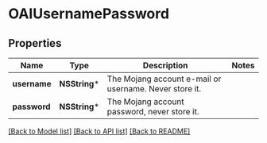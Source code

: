 # OAIUsernamePassword

## Properties
Name | Type | Description | Notes
------------ | ------------- | ------------- | -------------
**username** | **NSString*** | The Mojang account e-mail or username. Never store it. | 
**password** | **NSString*** | The Mojang account password, never store it. | 

[[Back to Model list]](../README.md#documentation-for-models) [[Back to API list]](../README.md#documentation-for-api-endpoints) [[Back to README]](../README.md)


